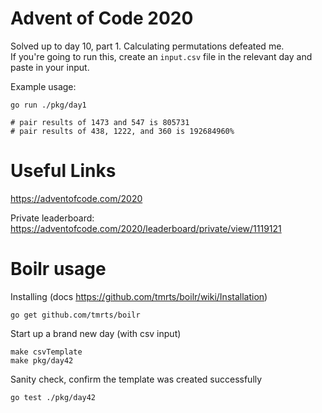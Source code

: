 Advent of Code 2020
===================

Solved up to day 10, part 1.  Calculating permutations defeated me.  
If you're going to run this, create an `input.csv` file in the relevant day and paste in your input.

Example usage:
```shell script
go run ./pkg/day1

# pair results of 1473 and 547 is 805731
# pair results of 438, 1222, and 360 is 192684960%
```

# Useful Links
https://adventofcode.com/2020

Private leaderboard:  
https://adventofcode.com/2020/leaderboard/private/view/1119121


# Boilr usage
Installing (docs https://github.com/tmrts/boilr/wiki/Installation)
```shell script
go get github.com/tmrts/boilr
```

Start up a brand new day (with csv input)
```shell script
make csvTemplate
make pkg/day42
```

Sanity check, confirm the template was created successfully
```shell script
go test ./pkg/day42
```
